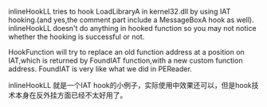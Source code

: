 inlineHookLL tries to hook LoadLibraryA in kernel32.dll by using IAT hooking.(and yes,the comment part include a MessageBoxA hook as well). inlineHookLL doesn't do anything in hooked function so you may not notice whether the hooking is successful or not.

HookFunction will try to replace an old function address at a position on IAT,which is returned by FoundIAT function,with a new custom function address. FoundIAT is very like what we did in PEReader.

inlineHookLL 就是一个IAT hook的小例子，实际使用中效果还可以，但是hook技术本身在反外挂方面已经不太好用了。
